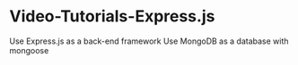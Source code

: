 # Video-Tutorials-Express.js
Use Express.js as a back-end framework  Use MongoDB as a database with mongoose
